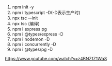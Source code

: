 1. npm init -y
2. npm i typescript -D(-D表示生产时)
3. npx tsc --init
4. npx tsc (编译)
5. npm i express pg
6. npm i @types/express -D
7. npm i nodemon -D
8. npm i concurrently -D
9. npm i @types/pg -D



https://www.youtube.com/watch?v=z4BNZfZ1Wq8
